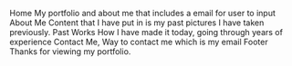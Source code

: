 Home
My portfolio and about me that includes a email for user to input
About Me 
Content that I have put in is my past pictures I have taken previously.
Past Works
How I have made it today, going through years of experience
Contact Me,
Way to contact me which is my email
Footer
Thanks for viewing my portfolio.
